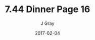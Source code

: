 ---
title: '7.44 Dinner Page 16'
alt: 'Mysteries of the Arcana'
date: '2017-02-04'
author: 'J Gray'
artist: 'Keira'
chapter: '7 Tales of the Arcana'
filler: false
---